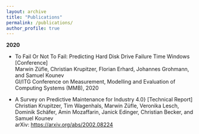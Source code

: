 ```yaml
---
layout: archive
title: "Publications"
permalink: /publications/
author_profile: true
---
```


**2020**
* To Fail Or Not To Fail: Predicting Hard Disk Drive Failure Time Windows [Conference]  
 Marwin Züfle, Christian Krupitzer, Florian Erhard, Johannes Grohmann, and Samuel Kounev  
 GI/ITG Conference on Measurement, Modelling and Evaluation of Computing Systems (MMB), 2020
 
* A Survey on Predictive Maintenance for Industry 4.0} [Technical Report]
 Christian Krupitzer, Tim Wagenhals, Marwin Züfle, Veronika Lesch, Dominik Schäfer, Amin Mozaffarin, Janick Edinger, Christian Becker, and Samuel Kounev  
 arXiv: https://arxiv.org/abs/2002.08224
